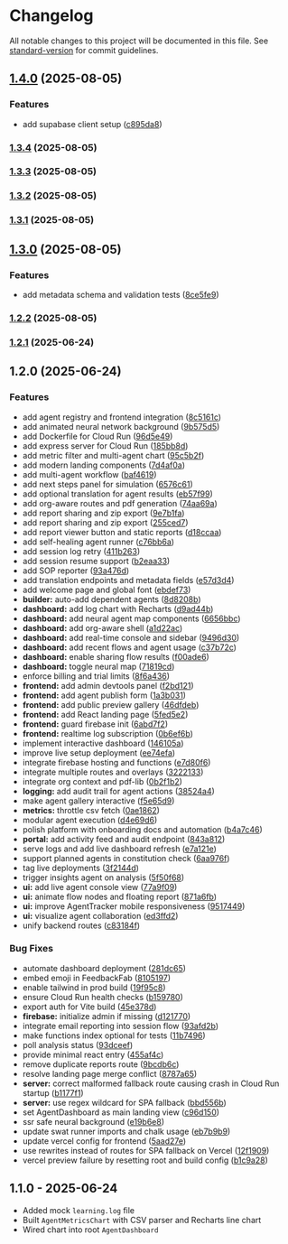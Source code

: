 # Changelog

All notable changes to this project will be documented in this file. See [standard-version](https://github.com/conventional-changelog/standard-version) for commit guidelines.

## [1.4.0](https://github.com/Csp-Ai/ai-agent-systems/compare/v1.3.4...v1.4.0) (2025-08-05)


### Features

* add supabase client setup ([c895da8](https://github.com/Csp-Ai/ai-agent-systems/commit/c895da877503b443e181b706951e4402fbac80e8))

### [1.3.4](https://github.com/Csp-Ai/ai-agent-systems/compare/v1.3.3...v1.3.4) (2025-08-05)

### [1.3.3](https://github.com/Csp-Ai/ai-agent-systems/compare/v1.3.2...v1.3.3) (2025-08-05)

### [1.3.2](https://github.com/Csp-Ai/ai-agent-systems/compare/v1.3.1...v1.3.2) (2025-08-05)

### [1.3.1](https://github.com/Csp-Ai/ai-agent-systems/compare/v1.3.0...v1.3.1) (2025-08-05)

## [1.3.0](https://github.com/Csp-Ai/ai-agent-systems/compare/v1.2.2...v1.3.0) (2025-08-05)


### Features

* add metadata schema and validation tests ([8ce5fe9](https://github.com/Csp-Ai/ai-agent-systems/commit/8ce5fe9a20ba7749899d89024b443bbb2870e837))

### [1.2.2](https://github.com/Csp-Ai/ai-agent-systems/compare/v1.2.1...v1.2.2) (2025-08-05)

### [1.2.1](https://github.com/Csp-Ai/ai-agent-systems/compare/v1.2.0...v1.2.1) (2025-06-24)

## 1.2.0 (2025-06-24)


### Features

* add agent registry and frontend integration ([8c5161c](https://github.com/Csp-Ai/ai-agent-systems/commit/8c5161c9cd06b6e98b2b20c278efd5d85fcdc388))
* add animated neural network background ([9b575d5](https://github.com/Csp-Ai/ai-agent-systems/commit/9b575d5a54ebba8168730b47d0473f0ea8969a3c))
* add Dockerfile for Cloud Run ([96d5e49](https://github.com/Csp-Ai/ai-agent-systems/commit/96d5e49f6d556d28e7f8a64c14e691f9b484c0d3))
* add express server for Cloud Run ([185bb8d](https://github.com/Csp-Ai/ai-agent-systems/commit/185bb8d7bc6ac17ca2028ea5089201eae5d4736b))
* add metric filter and multi-agent chart ([95c5b2f](https://github.com/Csp-Ai/ai-agent-systems/commit/95c5b2f321ef58da95ee7a873f065aca457d4e89))
* add modern landing components ([7d4af0a](https://github.com/Csp-Ai/ai-agent-systems/commit/7d4af0acfe6fafbf59d4200c92889c78461ef599))
* add multi-agent workflow ([baf4619](https://github.com/Csp-Ai/ai-agent-systems/commit/baf4619284dfca7a8892a294fddf3e7ca56682e7))
* add next steps panel for simulation ([6576c61](https://github.com/Csp-Ai/ai-agent-systems/commit/6576c6159ddf68485dc5752ba0a4a38725706060))
* add optional translation for agent results ([eb57f99](https://github.com/Csp-Ai/ai-agent-systems/commit/eb57f993f58adf91d0a2d4a332595ba05f5a4f1c))
* add org-aware routes and pdf generation ([74aa69a](https://github.com/Csp-Ai/ai-agent-systems/commit/74aa69a3b60a35bb5b83c7d3448e7239799f895a))
* add report sharing and zip export ([9e7b1fa](https://github.com/Csp-Ai/ai-agent-systems/commit/9e7b1fad2c3b1d552d13005138c259f764dc3621))
* add report sharing and zip export ([255ced7](https://github.com/Csp-Ai/ai-agent-systems/commit/255ced7dad06faf1858ccb066d8f529592fa603d))
* add report viewer button and static reports ([d18ccaa](https://github.com/Csp-Ai/ai-agent-systems/commit/d18ccaa7665f220919695b929bca5b45cbc7726a))
* add self-healing agent runner ([c76bb6a](https://github.com/Csp-Ai/ai-agent-systems/commit/c76bb6acd901630b1e2887a9833e786d822cd472))
* add session log retry ([411b263](https://github.com/Csp-Ai/ai-agent-systems/commit/411b263b66bc6751eb2769d0bbf413801724195c))
* add session resume support ([b2eaa33](https://github.com/Csp-Ai/ai-agent-systems/commit/b2eaa33da04a1d30a797dd308cf9a56a09d310f8))
* add SOP reporter ([93a476d](https://github.com/Csp-Ai/ai-agent-systems/commit/93a476d283e7f661f56506d25c571669b5891bb6))
* add translation endpoints and metadata fields ([e57d3d4](https://github.com/Csp-Ai/ai-agent-systems/commit/e57d3d42debf67748315088e9e9df593d008f46e))
* add welcome page and global font ([ebdef73](https://github.com/Csp-Ai/ai-agent-systems/commit/ebdef73e25241488606cb580b91487daf8c1ecc2))
* **builder:** auto-add dependent agents ([8d8208b](https://github.com/Csp-Ai/ai-agent-systems/commit/8d8208bc905af36479852a483a5647144d1c34e6))
* **dashboard:** add log chart with Recharts ([d9ad44b](https://github.com/Csp-Ai/ai-agent-systems/commit/d9ad44b919f82d912ec11dea37f4a37077d0484e))
* **dashboard:** add neural agent map components ([6656bbc](https://github.com/Csp-Ai/ai-agent-systems/commit/6656bbc723adf61e1ba5f1a8daff1ad691ecc495))
* **dashboard:** add org-aware shell ([a1d22ac](https://github.com/Csp-Ai/ai-agent-systems/commit/a1d22acd29fde1d08f13e476ca1131948817fe26))
* **dashboard:** add real-time console and sidebar ([9496d30](https://github.com/Csp-Ai/ai-agent-systems/commit/9496d3020de55d3e836ddcee61ec4aabb2ca6a42))
* **dashboard:** add recent flows and agent usage ([c37b72c](https://github.com/Csp-Ai/ai-agent-systems/commit/c37b72ccc43bb0bd5bdc3ef0934e114ca49eef11))
* **dashboard:** enable sharing flow results ([f00ade6](https://github.com/Csp-Ai/ai-agent-systems/commit/f00ade60b799cc4ca6bf80210a3edeb6e7fc75f0))
* **dashboard:** toggle neural map ([71819cd](https://github.com/Csp-Ai/ai-agent-systems/commit/71819cdf75a9301bb45ad5ded5007c5d6ae87a36))
* enforce billing and trial limits ([8f6a436](https://github.com/Csp-Ai/ai-agent-systems/commit/8f6a436b4f01655b5abb73e2405b806f3e486e47))
* **frontend:** add admin devtools panel ([f2bd121](https://github.com/Csp-Ai/ai-agent-systems/commit/f2bd121ce2a67db873387271f4c15d7ce821b0d2))
* **frontend:** add agent publish form ([1a3b031](https://github.com/Csp-Ai/ai-agent-systems/commit/1a3b0319256262a37af44352d98b8b3a961300e2))
* **frontend:** add public preview gallery ([46dfdeb](https://github.com/Csp-Ai/ai-agent-systems/commit/46dfdeb6fe1c0e2a78faee1534d7da74c73f66e9))
* **frontend:** add React landing page ([5fed5e2](https://github.com/Csp-Ai/ai-agent-systems/commit/5fed5e2843af321ac13e1db8f4f2a86a3e5a9412))
* **frontend:** guard firebase init ([6abd7f2](https://github.com/Csp-Ai/ai-agent-systems/commit/6abd7f2666acd5d700fadfee5902e85d756c0aa0))
* **frontend:** realtime log subscription ([0b6ef6b](https://github.com/Csp-Ai/ai-agent-systems/commit/0b6ef6b32e21e5168a0aaaf0f2675fccb6cee04f))
* implement interactive dashboard ([146105a](https://github.com/Csp-Ai/ai-agent-systems/commit/146105a2f8a3721d725fc77586cdf879c406f1bd))
* improve live setup deployment ([ee74efa](https://github.com/Csp-Ai/ai-agent-systems/commit/ee74efa814f104addecb40f60908ea344a8ed2ce))
* integrate firebase hosting and functions ([e7d80f6](https://github.com/Csp-Ai/ai-agent-systems/commit/e7d80f692df544b3456014c41df2f4103eb9dc2e))
* integrate multiple routes and overlays ([3222133](https://github.com/Csp-Ai/ai-agent-systems/commit/322213386ebfce0d3c89547450782765a140f5bf))
* integrate org context and pdf-lib ([0b2f1b2](https://github.com/Csp-Ai/ai-agent-systems/commit/0b2f1b290eab28f3a611727f6913872a1d4299dd))
* **logging:** add audit trail for agent actions ([38524a4](https://github.com/Csp-Ai/ai-agent-systems/commit/38524a4b11ba7ae5b87aa22ff58d48095cfab43b))
* make agent gallery interactive ([f5e65d9](https://github.com/Csp-Ai/ai-agent-systems/commit/f5e65d96e781388abdf63917cc87b527e207faf6))
* **metrics:** throttle csv fetch ([0ae1862](https://github.com/Csp-Ai/ai-agent-systems/commit/0ae18629932ba9591ead8347ac2aee4e4635bbf6))
* modular agent execution ([d4e69d6](https://github.com/Csp-Ai/ai-agent-systems/commit/d4e69d694f61cc702e863e56f1d2d3bdf0c97c7b))
* polish platform with onboarding docs and automation ([b4a7c46](https://github.com/Csp-Ai/ai-agent-systems/commit/b4a7c4655b1feaebd318242fda65844edfb0409c))
* **portal:** add activity feed and audit endpoint ([843a812](https://github.com/Csp-Ai/ai-agent-systems/commit/843a812e3cf0f83086f3478d5f8f3eef3f43ef2a))
* serve logs and add live dashboard refresh ([e7a121e](https://github.com/Csp-Ai/ai-agent-systems/commit/e7a121e3b133e11b988678cd4d3658388c92f23f))
* support planned agents in constitution check ([6aa976f](https://github.com/Csp-Ai/ai-agent-systems/commit/6aa976fac747df874eace2c4e7fa87fffc08de0f))
* tag live deployments ([3f2144d](https://github.com/Csp-Ai/ai-agent-systems/commit/3f2144de3d04e1b63218e4c12919dc99681dafba))
* trigger insights agent on analysis ([5f50f68](https://github.com/Csp-Ai/ai-agent-systems/commit/5f50f6820249b16d54dcfc6a0a4f53572a043aa0))
* **ui:** add live agent console view ([77a9f09](https://github.com/Csp-Ai/ai-agent-systems/commit/77a9f0953769eae9bae1c76353b6b6dad2cd4014))
* **ui:** animate flow nodes and floating report ([871a6fb](https://github.com/Csp-Ai/ai-agent-systems/commit/871a6fb13b299b2f3a8b536b2435ffafcb572aaa))
* **ui:** improve AgentTracker mobile responsiveness ([9517449](https://github.com/Csp-Ai/ai-agent-systems/commit/9517449ae67b432f0a8403933e99b6a2d2bd2aa6))
* **ui:** visualize agent collaboration ([ed3ffd2](https://github.com/Csp-Ai/ai-agent-systems/commit/ed3ffd27ff0cbbb64c1d28ed90c4ad8ad8f61ff2))
* unify backend routes ([c83184f](https://github.com/Csp-Ai/ai-agent-systems/commit/c83184f2fb6ee66c572dbc4acf0eb84aac6ad90c))


### Bug Fixes

* automate dashboard deployment ([281dc65](https://github.com/Csp-Ai/ai-agent-systems/commit/281dc6542454a4dd5dd60e83e470ba30ebdfd5e2))
* embed emoji in FeedbackFab ([8105197](https://github.com/Csp-Ai/ai-agent-systems/commit/8105197beaea527a8f11825b437c8235034dad2f))
* enable tailwind in prod build ([19f95c8](https://github.com/Csp-Ai/ai-agent-systems/commit/19f95c840a5eadf1e74254b6d053bd5e32fa9ac4))
* ensure Cloud Run health checks ([b159780](https://github.com/Csp-Ai/ai-agent-systems/commit/b1597806d428650c129d00c4e93b95a5f3ed8a37))
* export auth for Vite build ([45e378d](https://github.com/Csp-Ai/ai-agent-systems/commit/45e378d537a4473418856e3c36ae589da42f7f53))
* **firebase:** initialize admin if missing ([d121770](https://github.com/Csp-Ai/ai-agent-systems/commit/d1217706d82e297f4b5507af1641bd8163fa0b8a))
* integrate email reporting into session flow ([93afd2b](https://github.com/Csp-Ai/ai-agent-systems/commit/93afd2b718f249ee246ee058e3dfc90aaed27b20))
* make functions index optional for tests ([11b7496](https://github.com/Csp-Ai/ai-agent-systems/commit/11b749636cb72166c2f7fbce0c6c97acdbd57b80))
* poll analysis status ([93dceef](https://github.com/Csp-Ai/ai-agent-systems/commit/93dceefb377c773ac02b7a361ab2725b55d757f1))
* provide minimal react entry ([455af4c](https://github.com/Csp-Ai/ai-agent-systems/commit/455af4c5691548a6c00fd71823662421ab3a103e))
* remove duplicate reports route ([9bcdb6c](https://github.com/Csp-Ai/ai-agent-systems/commit/9bcdb6c0f8b33503611cf4a40a515012ef8fd84d))
* resolve landing page merge conflict ([8787a65](https://github.com/Csp-Ai/ai-agent-systems/commit/8787a650d0c232d19aef51c6f6d7beb941b400f4))
* **server:** correct malformed fallback route causing crash in Cloud Run startup ([b1177f1](https://github.com/Csp-Ai/ai-agent-systems/commit/b1177f140930655c2db370b425b74d2635c8d509))
* **server:** use regex wildcard for SPA fallback ([bbd556b](https://github.com/Csp-Ai/ai-agent-systems/commit/bbd556b81b76e8ac690db74ff85e5f82657f2a98))
* set AgentDashboard as main landing view ([c96d150](https://github.com/Csp-Ai/ai-agent-systems/commit/c96d15099fae22e8426838a65e418de02de49e1b))
* ssr safe neural background ([e19b6e8](https://github.com/Csp-Ai/ai-agent-systems/commit/e19b6e845e3c1a96920f30e12a34abd97d9bb44d))
* update swat runner imports and chalk usage ([eb7b9b9](https://github.com/Csp-Ai/ai-agent-systems/commit/eb7b9b922afe0f20dc8d449ede65823ff8d3b539))
* update vercel config for frontend ([5aad27e](https://github.com/Csp-Ai/ai-agent-systems/commit/5aad27e1edd0bb1b5ccfdcd1d3ae8cb5863a75d7))
* use rewrites instead of routes for SPA fallback on Vercel ([12f1909](https://github.com/Csp-Ai/ai-agent-systems/commit/12f1909ee7ed2949450e6a0e251ad804d7f46cdc))
* vercel preview failure by resetting root and build config ([b1c9a28](https://github.com/Csp-Ai/ai-agent-systems/commit/b1c9a28c6897bf963abf6d4235969f55c96a119e))

## 1.1.0 - 2025-06-24

- Added mock `learning.log` file
- Built `AgentMetricsChart` with CSV parser and Recharts line chart
- Wired chart into root `AgentDashboard`
